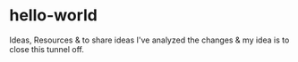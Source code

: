 # hello-world
Ideas, Resources &amp; to share ideas
I've analyzed the changes & my idea is to close this tunnel off.
